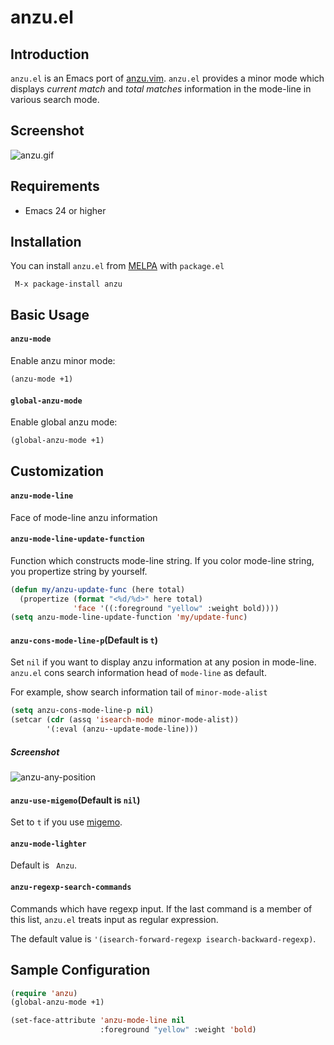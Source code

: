 # anzu.el

## Introduction

`anzu.el` is an Emacs port of [anzu.vim](https://github.com/osyo-manga/vim-anzu).
`anzu.el` provides a minor mode which displays *current match* and *total matches*
information in the mode-line in various search mode.


## Screenshot

![anzu.gif](image/anzu.gif)


## Requirements

* Emacs 24 or higher


## Installation

You can install `anzu.el` from [MELPA](http://melpa.milkbox.net/) with `package.el`

```
 M-x package-install anzu
```


## Basic Usage

#### `anzu-mode`

Enable anzu minor mode:

```lisp
(anzu-mode +1)
```

#### `global-anzu-mode`

Enable global anzu mode:

```lisp
(global-anzu-mode +1)
```

## Customization

#### `anzu-mode-line`

Face of mode-line anzu information

#### `anzu-mode-line-update-function`

Function which constructs mode-line string. If you color mode-line string,
you propertize string by yourself.

```lisp
(defun my/anzu-update-func (here total)
  (propertize (format "<%d/%d>" here total)
              'face '((:foreground "yellow" :weight bold))))
(setq anzu-mode-line-update-function 'my/update-func)
```

#### `anzu-cons-mode-line-p`(Default is `t`)

Set `nil` if you want to display anzu information at any posion in mode-line.
`anzu.el` cons search information head of `mode-line` as default.

For example, show search information tail of `minor-mode-alist`

```lisp
(setq anzu-cons-mode-line-p nil)
(setcar (cdr (assq 'isearch-mode minor-mode-alist))
        '(:eval (anzu--update-mode-line)))
```

##### Screenshot

![anzu-any-position](image/anzu-any-position.png)


#### `anzu-use-migemo`(Default is `nil`)

Set to `t` if you use [migemo](https://github.com/emacs-jp/migemo).

#### `anzu-mode-lighter`

Default is ` Anzu`.

#### `anzu-regexp-search-commands`

Commands which have regexp input. If the last command is a member of this list,
`anzu.el` treats input as regular expression.

The default value is `'(isearch-forward-regexp isearch-backward-regexp)`.


## Sample Configuration

```lisp
(require 'anzu)
(global-anzu-mode +1)

(set-face-attribute 'anzu-mode-line nil
                    :foreground "yellow" :weight 'bold)
```
